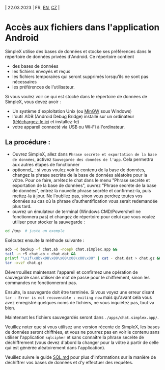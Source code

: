 | 22.03.2023 | FR, [EN](/docs/ANDROID.md), [CZ](/docs/lang/cs/ANDROID.md) |

# Accès aux fichiers dans l'application Android

SimpleX utilise des bases de données et stocke ses préférences dans le répertoire de données privées d'Android. Ce répertoire contient
- des bases de données
- les fichiers envoyés et reçus
- les fichiers temporaires qui seront supprimés lorsqu'ils ne sont pas nécessaires
- les préférences de l'utilisateur.


Si vous voulez voir ce qui est stocké dans le répertoire de données de SimpleX, vous devez avoir :
- Un système d'exploitation Unix (ou [MinGW](https://www.mingw-w64.org/downloads/) sous Windows)
- l'outil ADB (Android Debug Bridge) installé sur un ordinateur ([téléchargez-le ici](https://developer.android.com/studio/releases/platform-tools) et installez-le)
- votre appareil connecté via USB ou Wi-Fi à l'ordinateur.

## La procédure :
- Ouvrez SimpleX, allez dans `Phrase secrète et exportation de la base de données`, activez `Sauvegarde des données de l'app`. Cela permettra aux autres étapes de fonctionner
- optionnel_ : si vous voulez voir le contenu de la base de données, changez la phrase secrète de la base de données aléatoire pour la vôtre. Pour ce faire, arrêtez le chat dans le menu "Phrase secrète et exportation de la base de données", ouvrez "Phrase secrète de la base de données", entrez la nouvelle phrase secrète et confirmez-la, puis mettez-la à jour. Ne l'oubliez pas, sinon vous perdrez toutes vos données au cas où la phrase d'authentification vous serait redemandée plus tard.
- ouvrez un émulateur de terminal (Windows CMD/Powershell ne fonctionnera pas) et changez de répertoire pour celui que vous voulez utiliser pour stocker la sauvegarde :

```bash
cd /tmp  # juste un exemple
```
Exécutez ensuite la méthode suivante :
```bash
adb -d backup -f chat.ab -noapk chat.simplex.app && 
tail -n +5 chat.ab > chat.dat && 
printf "\x1f\x8b\x08\x00\x00\x00\x00\x00" | cat - chat.dat > chat.gz && 
tar -xvzf chat.gz
```

Déverrouillez maintenant l'appareil et confirmez une opération de sauvegarde sans utiliser de mot de passe pour le chiffrement, sinon les commandes ne fonctionneront pas.

Ensuite, la sauvegarde doit être terminée. Si vous voyez une erreur disant `tar : Error is not recoverable : exiting now` mais qu'avant cela vous avez enregistré quelques noms de fichiers, ne vous inquiétez pas, tout va bien.

Maintenant les fichiers sauvegardés seront dans `./apps/chat.simplex.app/`.

Veuillez noter que si vous utilisez une version récente de SimpleX, les bases de données seront chiffrées, et vous ne pourrez pas en voir le contenu sans utiliser l'application `sqlcipher` et sans connaître la phrase secrète de déchiffrement (vous devez d'abord la changer pour la vôtre à partir de celle qui est générée aléatoirement dans l'application).

Veuillez suivre le guide [SQL.md](/SQL.md) pour plus d'informations sur la manière de déchiffrer vos bases de données et d'y effectuer des requêtes.
